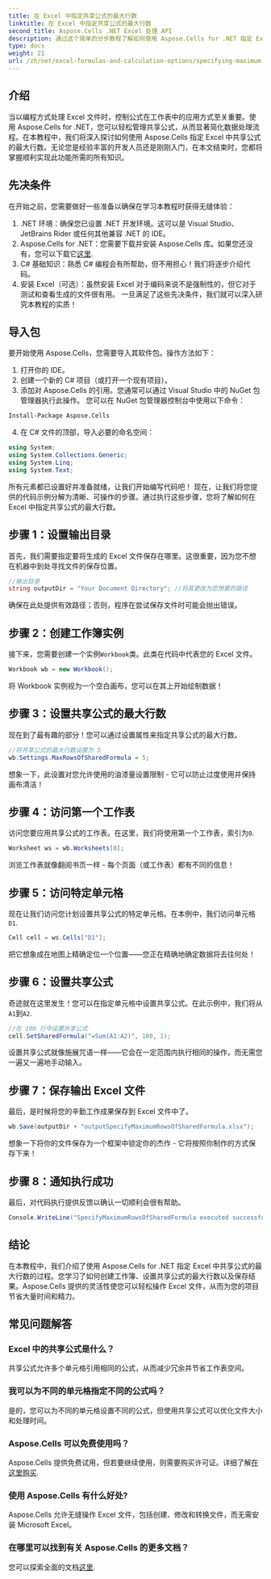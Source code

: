 ```yaml
---
title: 在 Excel 中指定共享公式的最大行数
linktitle: 在 Excel 中指定共享公式的最大行数
second_title: Aspose.Cells .NET Excel 处理 API
description: 通过这个简单的分步教程了解如何使用 Aspose.Cells for .NET 指定 Excel 中共享公式的最大行数。
type: docs
weight: 21
url: /zh/net/excel-formulas-and-calculation-options/specifying-maximum-rows-of-shared-formula/
---
```

## 介绍
当以编程方式处理 Excel 文件时，控制公式在工作表中的应用方式至关重要。使用 Aspose.Cells for .NET，您可以轻松管理共享公式，从而显著简化数据处理流程。在本教程中，我们将深入探讨如何使用 Aspose.Cells 指定 Excel 中共享公式的最大行数。无论您是经验丰富的开发人员还是刚刚入门，在本文结束时，您都将掌握顺利实现此功能所需的所有知识。
## 先决条件
在开始之前，您需要做好一些准备以确保在学习本教程时获得无缝体验：
1. .NET 环境：确保您已设置 .NET 开发环境。这可以是 Visual Studio、JetBrains Rider 或任何其他兼容 .NET 的 IDE。
2.  Aspose.Cells for .NET：您需要下载并安装 Aspose.Cells 库。如果您还没有，您可以下载它[这里](https://releases.aspose.com/cells/net/).
3. C# 基础知识：熟悉 C# 编程会有所帮助，但不用担心！我们将逐步介绍代码。
4. 安装 Excel（可选）：虽然安装 Excel 对于编码来说不是强制性的，但它对于测试和查看生成的文件很有用。
一旦满足了这些先决条件，我们就可以深入研究本教程的实质！
## 导入包
要开始使用 Aspose.Cells，您需要导入其软件包。操作方法如下：
1. 打开你的 IDE。
2. 创建一个新的 C# 项目（或打开一个现有项目）。
3. 添加对 Aspose.Cells 的引用。您通常可以通过 Visual Studio 中的 NuGet 包管理器执行此操作。
您可以在 NuGet 包管理器控制台中使用以下命令：
```bash
Install-Package Aspose.Cells
```
4. 在 C# 文件的顶部，导入必要的命名空间：
```csharp
using System;
using System.Collections.Generic;
using System.Linq;
using System.Text;
```
所有元素都已设置好并准备就绪，让我们开始编写代码吧！
现在，让我们将您提供的代码示例分解为清晰、可操作的步骤。通过执行这些步骤，您将了解如何在 Excel 中指定共享公式的最大行数。
## 步骤 1：设置输出目录
首先，我们需要指定要将生成的 Excel 文件保存在哪里。这很重要，因为您不想在机器中到处寻找文件的保存位置。
```csharp
//输出目录
string outputDir = "Your Document Directory"; //将其更改为您想要的路径
```
确保在此处提供有效路径；否则，程序在尝试保存文件时可能会抛出错误。
## 步骤 2：创建工作簿实例
接下来，您需要创建一个实例`Workbook`类。此类在代码中代表您的 Excel 文件。
```csharp
Workbook wb = new Workbook();
```
将 Workbook 实例视为一个空白画布，您可以在其上开始绘制数据！
## 步骤 3：设置共享公式的最大行数
现在到了最有趣的部分！您可以通过设置属性来指定共享公式的最大行数。
```csharp
//将共享公式的最大行数设置为 5
wb.Settings.MaxRowsOfSharedFormula = 5;
```
想象一下，此设置对您允许使用的油漆量设置限制 - 它可以防止过度使用并保持画布清洁！
## 步骤 4：访问第一个工作表
访问您要应用共享公式的工作表。在这里，我们将使用第一个工作表，索引为`0`.
```csharp
Worksheet ws = wb.Worksheets[0];
```
浏览工作表就像翻阅书页一样 - 每个页面（或工作表）都有不同的信息！
## 步骤 5：访问特定单元格
现在让我们访问您计划设置共享公式的特定单元格。在本例中，我们访问单元格`D1`.
```csharp
Cell cell = ws.Cells["D1"];
```
把它想象成在地图上精确定位一个位置——您正在精确地确定数据将去往何处！
## 步骤 6：设置共享公式
奇迹就在这里发生！您可以在指定单元格中设置共享公式。在此示例中，我们将从`A1`到`A2`.
```csharp
//在 100 行中设置共享公式
cell.SetSharedFormula("=Sum(A1:A2)", 100, 1);
```
设置共享公式就像施展咒语一样——它会在一定范围内执行相同的操作，而无需您一遍又一遍地手动输入。
## 步骤 7：保存输出 Excel 文件
最后，是时候将您的辛勤工作成果保存到 Excel 文件中了。
```csharp
wb.Save(outputDir + "outputSpecifyMaximumRowsOfSharedFormula.xlsx");
```
想象一下将你的文件保存为一个框架中锁定你的杰作 - 它将按照你制作的方式保存下来！
## 步骤 8：通知执行成功
最后，对代码执行提供反馈以确认一切顺利会很有帮助。
```csharp
Console.WriteLine("SpecifyMaximumRowsOfSharedFormula executed successfully.");
```
## 结论
在本教程中，我们介绍了使用 Aspose.Cells for .NET 指定 Excel 中共享公式的最大行数的过程。您学习了如何创建工作簿、设置共享公式的最大行数以及保存结果。Aspose.Cells 提供的灵活性使您可以轻松操作 Excel 文件，从而为您的项目节省大量时间和精力。
## 常见问题解答
### Excel 中的共享公式是什么？
共享公式允许多个单元格引用相同的公式，从而减少冗余并节省工作表空间。
### 我可以为不同的单元格指定不同的公式吗？
是的，您可以为不同的单元格设置不同的公式，但使用共享公式可以优化文件大小和处理时间。
### Aspose.Cells 可以免费使用吗？
 Aspose.Cells 提供免费试用，但若要继续使用，则需要购买许可证。详细了解[在这里购买](https://purchase.aspose.com/buy).
### 使用 Aspose.Cells 有什么好处?
Aspose.Cells 允许无缝操作 Excel 文件，包括创建、修改和转换文件，而无需安装 Microsoft Excel。
### 在哪里可以找到有关 Aspose.Cells 的更多文档？
您可以探索全面的文档[这里](https://reference.aspose.com/cells/net/).